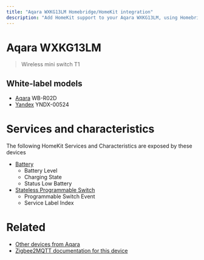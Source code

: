 ```yaml
---
title: "Aqara WXKG13LM Homebridge/HomeKit integration"
description: "Add HomeKit support to your Aqara WXKG13LM, using Homebridge, Zigbee2MQTT and homebridge-z2m."
---
```

<!---
This file has been GENERATED using src/docgen/docgen.ts
DO NOT EDIT THIS FILE MANUALLY!
-->
# Aqara WXKG13LM
> Wireless mini switch T1


## White-label models
* [Aqara](../index.md#aqara) WB-R02D
* [Yandex](../index.md#yandex) YNDX-00524

# Services and characteristics
The following HomeKit Services and Characteristics are exposed by
these devices

* [Battery](../../battery.md)
  * Battery Level
  * Charging State
  * Status Low Battery
* [Stateless Programmable Switch](../../action.md)
  * Programmable Switch Event
  * Service Label Index


# Related
* [Other devices from Aqara](../index.md#aqara)
* [Zigbee2MQTT documentation for this device](https://www.zigbee2mqtt.io/devices/WXKG13LM.html)